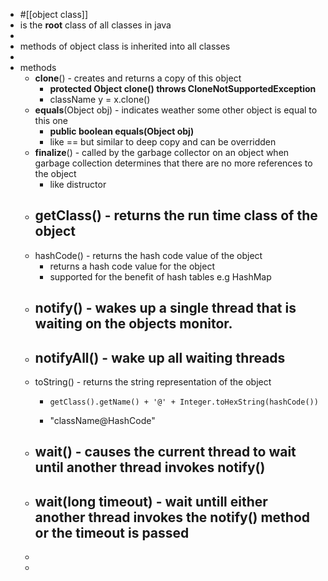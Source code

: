 - #[[object class]]
- is the __root__ class of all classes in java
-
- methods of object class is inherited into all classes
-
- methods
	- __clone__() - creates and returns a copy of this object
		- __protected Object clone() throws CloneNotSupportedException__
		- className y = x.clone()
	- __equals__(Object obj) - indicates weather some other object is equal to this one
		- __public boolean equals(Object obj)__
		- like == but similar to deep copy and can be overridden
	- __finalize__() - called by the garbage collector on an object when garbage collection determines that there are no more references to the object
		- like distructor
	- __getClass__() - returns the run time class of the object
		-
	- hashCode() - returns the hash code value of the object
		- returns a hash code value for the object
		- supported for the benefit of hash tables e.g HashMap
	- notify() - wakes up a single thread that is waiting on the objects monitor.
		-
	- notifyAll() - wake up all waiting threads
		-
	- toString() - returns the string representation of the object
		- ```
		  getClass().getName() + '@' + Integer.toHexString(hashCode())
		  ```
		- "className@HashCode"
	- wait() - causes the current thread to wait until another thread invokes notify()
		-
	- wait(long timeout) - wait untill either another thread invokes the notify() method or the timeout is passed
		-
	-
	-